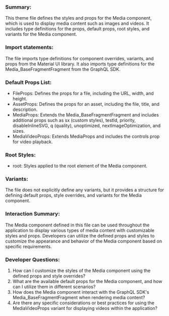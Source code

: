 ### Summary:
This theme file defines the styles and props for the Media component, which is used to display media content such as images and videos. It includes type definitions for the props, default props, root styles, and variants for the Media component.

### Import statements:
The file imports type definitions for component overrides, variants, and props from the Material UI library. It also imports type definitions for the Media_BaseFragmentFragment from the GraphQL SDK.

### Default Props List:
- FileProps: Defines the props for a file, including the URL, width, and height.
- AssetProps: Defines the props for an asset, including the file, title, and description.
- MediaProps: Extends the Media_BaseFragmentFragment and includes additional props such as sx (custom styles), testId, priority, disableInlineSVG, q (quality), unoptimized, nextImageOptimization, and sizes.
- MediaVideoProps: Extends MediaProps and includes the controls prop for video playback.

### Root Styles:
- root: Styles applied to the root element of the Media component.

### Variants:
The file does not explicitly define any variants, but it provides a structure for defining default props, style overrides, and variants for the Media component.

### Interaction Summary:
The Media component defined in this file can be used throughout the application to display various types of media content with customizable styles and props. Developers can utilize the defined props and styles to customize the appearance and behavior of the Media component based on specific requirements.

### Developer Questions:
1. How can I customize the styles of the Media component using the defined props and style overrides?
2. What are the available default props for the Media component, and how can I utilize them in different scenarios?
3. How does the Media component interact with the GraphQL SDK's Media_BaseFragmentFragment when rendering media content?
4. Are there any specific considerations or best practices for using the MediaVideoProps variant for displaying videos within the application?